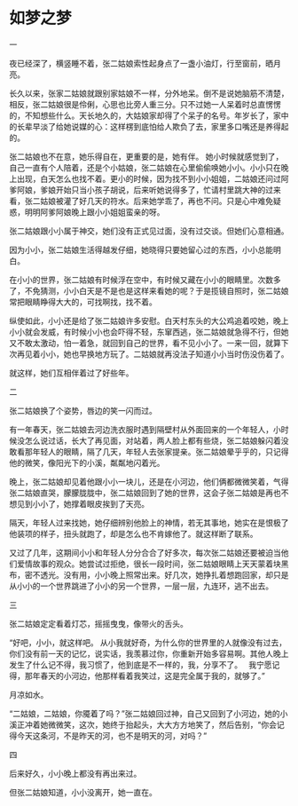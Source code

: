 # 如梦之梦 #

一

夜已经深了，横竖睡不着，张二姑娘索性起身点了一盏小油灯，行至窗前，晒月亮。

长久以来，张家二姑娘就跟别家姑娘不一样，分外地呆。倒不是说她脑筋不清楚，相反，张二姑娘很是伶俐，心思也比旁人重三分。只不过她一人呆着时总直愣愣的，不知想些什么。天长地久的，大姑娘家却得了个呆子的名号。年岁长了，家中的长辈早淡了给她说媒的心：这样楞到底怕给人欺负了去，家里多口嘴还是养得起的。
  
张二姑娘也不在意，她乐得自在，更重要的是，她有伴。
她小时候就感觉到了，自己一直有个人陪着，还是个小姑娘，张二姑娘在心里偷偷唤她小小。小小只在晚上出现，白天怎么也找不着。更小的时候，因为找不到小小姐姐，二姑娘还问过阿爹阿娘，爹娘开始只当小孩子胡说，后来听她说得多了，忙请村里跳大神的过来看，张二姑娘被灌了好几天的符水。后来她学乖了，再也不问。只是心中难免疑惑，明明阿爹阿娘晚上跟小小姐姐蛮亲的呀。  

张二姑娘跟小小属于神交，她们没有正式见过面，没有过交谈。但她们心意相通。

因为小小，张二姑娘生活得越发仔细，她晓得只要她留心过的东西，小小总能明白。

在小小的世界，张二姑娘有时候浮在空中，有时候又藏在小小的眼睛里。次数多了，不免猜测，小小白天是不是也是这样来看她的呢？于是揽镜自照时，张二姑娘常把眼睛睁得大大的，可找啊找，找不着。

纵使如此，小小还是给了张二姑娘许多安慰。白天村东头的大公鸡追着咬她，晚上小小就会发威，有时候小小也会吓得不轻，东窜西逃，张二姑娘就急得不行，但她又不敢太激动，怕一着急，就回到自己的世界，看不见小小了。一来一回，就算下次再见着小小，她也早换地方玩了。二姑娘就再没法子知道小小当时伤没伤着了。

就这样，她们互相伴着过了好些年。

二

张二姑娘换了个姿势，唇边的笑一闪而过。

有一年春天，张二姑娘去河边洗衣服时遇到隔壁村从外面回来的一个年轻人，小时候没怎么说过话，长大了再见面，对站着，两人脸上都有些烧，张二姑娘躲闪着没敢看那年轻人的眼睛，隔了几天，年轻人去张家提亲。张二姑娘晕乎乎的，只记得他的微笑，像阳光下的小溪，粼粼地闪着光。

晚上，张二姑娘却见着他跟小小一块儿，还是在小河边，他们俩都微微笑着，气得张二姑娘直哭，朦朦胧胧中，张二姑娘回到了她的世界，这会子张二姑娘是再也不想见到小小了，她撑着眼皮挨到了天亮。

隔天，年轻人过来找她，她仔细辨别他脸上的神情，若无其事地，她实在是恨极了他装项的样子，扭头就跑了，却是怎么也不肯嫁他了。就这样断了联系。

又过了几年，这期间小小和年轻人分分合合了好多次，每次张二姑娘还要被迫当他们爱情故事的观众。她尝试过拒绝，很长一段时间，张二姑娘眼睛上天天蒙着块黑布，密不透光。没有用，小小晚上照常出来。好几次，她挣扎着想跑回家，却只是从小小的一个世界跳进了小小的另一个世界，一层一层，九连环，逃不出去。

三

张二姑娘定定看着灯芯，摇摇曳曳，像带火的舌头。

“好吧，小小，就这样吧。 
从小我就好奇，为什么你的世界里的人就像没有过去，你们没有前一天的记忆，说实话，我羡慕过你，你重新开始多容易啊。其他人晚上发生了什么记不得，我习惯了，他到底是不一样的，我，分享不了。  
我宁愿记得，那年春天的小河边，他那样看着我笑过，这是完全属于我的，就够了。”

月凉如水。

“二姑娘，二姑娘，你魇着了吗？”张二姑娘回过神，自己又回到了小河边，她的小溪正冲着她微微笑，这次，她终于抬起头，大大方方地笑了，然后告别，“你会记得今天这条河，不是昨天的河，也不是明天的河，对吗？”

四

后来好久，小小晚上都没有再出来过。

但张二姑娘知道，小小没离开，她一直在。 
